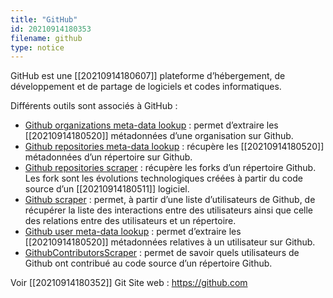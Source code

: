 ```yaml
---
title: "GitHub"
id: 20210914180353
filename: github
type: notice
---
```


GitHub est une [[20210914180607]] plateforme d’hébergement, de développement et de partage de logiciels et codes informatiques.

Différents outils sont associés à GitHub :

- [Github organizations meta-data lookup](https://tools.digitalmethods.net/beta/githubOrgs/) : permet d’extraire les [[20210914180520]] métadonnées d’une organisation sur Github.
- [Github repositories meta-data lookup](https://tools.digitalmethods.net/beta/githubReposMeta/) : récupère les [[20210914180520]] métadonnées d’un répertoire sur Github.
- [Github repositories scraper](https://tools.digitalmethods.net/beta/githubRepos/) : récupère les forks d’un répertoire Github. Les fork sont les évolutions technologiques créées à partir du code source d’un [[20210914180511]] logiciel.
- [Github scraper](https://tools.digitalmethods.net/beta/github/) : permet, à partir d’une liste d’utilisateurs de Github, de récupérer la liste des interactions entre des utilisateurs ainsi que celle des relations entre des utilisateurs et un répertoire.
- [Github user meta-data lookup](https://tools.digitalmethods.net/beta/githubUserMeta/) : permet d’extraire les [[20210914180520]] métadonnées relatives à un utilisateur sur Github.
- [GithubContributorsScraper](https://tools.digitalmethods.net/beta/githubContributors/) : permet de savoir quels utilisateurs de Github ont contribué au code source d’un répertoire Github.

Voir [[20210914180352]] Git
Site web : <https://github.com>

